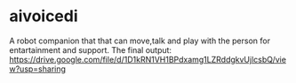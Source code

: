 # aivoicedi
A robot companion that that can move,talk and play with the person for entartainment and support.
The final output: https://drive.google.com/file/d/1D1kRN1VH1BPdxamg1LZRddgkvUjlcsbQ/view?usp=sharing
